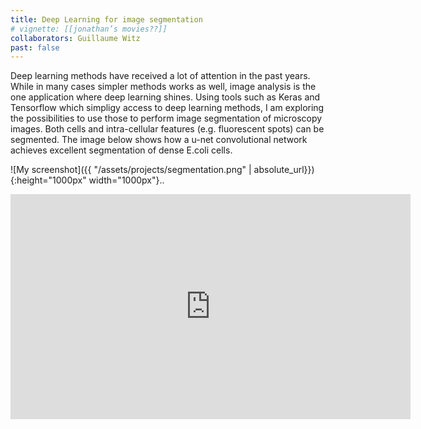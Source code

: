 ```yaml
---
title: Deep Learning for image segmentation
# vignette: [[jonathan’s movies??]]
collaborators: Guillaume Witz
past: false
---
```


Deep learning methods have received a lot of attention in the past years. While in many cases simpler methods works as well, image analysis is the one application where deep learning shines. Using tools such as Keras and Tensorflow which simpligy access to deep learning methods, I am exploring the possibilities to use those to perform image segmentation of microscopy images. Both cells and intra-cellular features (e.g. fluorescent spots) can be segmented. The image below shows how a u-net convolutional network achieves excellent segmentation of dense E.coli cells.

![My screenshot]({{ "/assets/projects/segmentation.png" | absolute_url}}){:height="1000px" width="1000px"}..


<iframe width="640" height="360" src="https://www.youtube.com/embed/csQeQfq81rQ" frameborder="0" allow="autoplay; encrypted-media" allowfullscreen></iframe>